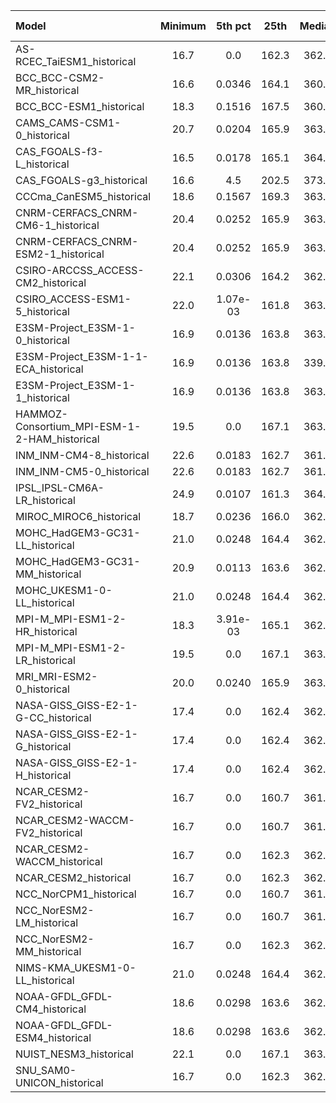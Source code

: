 Model | Minimum | 5th pct | 25th | Median | 75th | 95th pct | Maximum
 :-- |  :--:  |  :--:  |  :--:  |  :--:  |  :--:  |  :--:  |  :--: 
AS-RCEC_TaiESM1_historical |    16.7 | 0.0 |   162.3 |   362.1 |   430.5 |   460.0 |    16.7
BCC_BCC-CSM2-MR_historical |    16.6 |  0.0346 |   164.1 |   360.6 |   427.8 |   457.1 |    16.6
BCC_BCC-ESM1_historical |    18.3 |  0.1516 |   167.5 |   360.3 |   427.8 |   456.3 |    18.3
CAMS_CAMS-CSM1-0_historical |    20.7 |  0.0204 |   165.9 |   363.5 |   430.6 |   460.0 |    20.7
CAS_FGOALS-f3-L_historical |    16.5 |  0.0178 |   165.1 |   364.6 |   432.1 |   461.8 |    16.5
CAS_FGOALS-g3_historical |    16.6 |     4.5 |   202.5 |   373.2 |   436.0 |   460.2 |    16.7
CCCma_CanESM5_historical |    18.6 |  0.1567 |   169.3 |   363.3 |   431.3 |   459.9 |    18.6
CNRM-CERFACS_CNRM-CM6-1_historical |    20.4 |  0.0252 |   165.9 |   363.0 |   431.0 |   460.2 |    20.4
CNRM-CERFACS_CNRM-ESM2-1_historical |    20.4 |  0.0252 |   165.9 |   363.0 |   431.0 |   460.2 |    20.4
CSIRO-ARCCSS_ACCESS-CM2_historical |    22.1 |  0.0306 |   164.2 |   362.4 |   430.7 |   459.9 |    22.1
CSIRO_ACCESS-ESM1-5_historical |    22.0 |  1.07e-03 |   161.8 |   363.0 |   431.4 |   461.8 |    22.0
E3SM-Project_E3SM-1-0_historical |    16.9 |  0.0136 |   163.8 |   363.1 |   430.7 |   460.0 |    16.9
E3SM-Project_E3SM-1-1-ECA_historical |    16.9 |  0.0136 |   163.8 |   339.9 |   428.5 |   460.0 |    16.9
E3SM-Project_E3SM-1-1_historical |    16.9 |  0.0136 |   163.8 |   363.1 |   430.7 |   460.0 |    16.9
HAMMOZ-Consortium_MPI-ESM-1-2-HAM_historical |    19.5 | 0.0 |   167.1 |   363.0 |   430.9 |   459.7 |    22.1
INM_INM-CM4-8_historical |    22.6 |  0.0183 |   162.7 |   361.6 |   430.5 |   461.0 |    22.6
INM_INM-CM5-0_historical |    22.6 |  0.0183 |   162.7 |   361.7 |   430.5 |   461.0 |    22.6
IPSL_IPSL-CM6A-LR_historical |    24.9 |  0.0107 |   161.3 |   364.1 |   431.9 |   461.0 |    24.9
MIROC_MIROC6_historical |    18.7 |  0.0236 |   166.0 |   362.9 |   430.9 |   459.9 |    18.7
MOHC_HadGEM3-GC31-LL_historical |    21.0 |  0.0248 |   164.4 |   362.5 |   431.2 |   460.3 |    21.0
MOHC_HadGEM3-GC31-MM_historical |    20.9 |  0.0113 |   163.6 |   362.5 |   431.2 |   460.4 |    20.9
MOHC_UKESM1-0-LL_historical |    21.0 |  0.0248 |   164.4 |   362.5 |   431.2 |   460.3 |    21.0
MPI-M_MPI-ESM1-2-HR_historical |    18.3 |  3.91e-03 |   165.1 |   362.8 |   430.5 |   459.8 |    21.5
MPI-M_MPI-ESM1-2-LR_historical |    19.5 | 0.0 |   167.1 |   363.0 |   430.9 |   459.7 |    22.1
MRI_MRI-ESM2-0_historical |    20.0 |  0.0240 |   165.9 |   363.1 |   430.4 |   459.9 |    20.0
NASA-GISS_GISS-E2-1-G-CC_historical |    17.4 | 0.0 |   162.4 |   362.7 |   431.3 |   459.8 |    17.5
NASA-GISS_GISS-E2-1-G_historical |    17.4 | 0.0 |   162.4 |   362.7 |   431.3 |   459.8 |    17.5
NASA-GISS_GISS-E2-1-H_historical |    17.4 | 0.0 |   162.4 |   362.7 |   431.3 |   459.8 |    17.5
NCAR_CESM2-FV2_historical |    16.7 | 0.0 |   160.7 |   361.5 |   429.5 |   459.6 |    16.7
NCAR_CESM2-WACCM-FV2_historical |    16.7 | 0.0 |   160.7 |   361.5 |   429.5 |   459.6 |    16.7
NCAR_CESM2-WACCM_historical |    16.7 | 0.0 |   162.3 |   362.0 |   430.4 |   459.7 |    16.7
NCAR_CESM2_historical |    16.7 | 0.0 |   162.3 |   362.0 |   430.4 |   459.7 |    16.7
NCC_NorCPM1_historical |    16.7 | 0.0 |   160.7 |   361.6 |   429.7 |   459.9 |    16.7
NCC_NorESM2-LM_historical |    16.7 | 0.0 |   160.7 |   361.5 |   429.5 |   459.6 |    16.7
NCC_NorESM2-MM_historical |    16.7 | 0.0 |   162.3 |   362.0 |   430.4 |   459.7 |    16.7
NIMS-KMA_UKESM1-0-LL_historical |    21.0 |  0.0248 |   164.4 |   362.5 |   431.2 |   460.3 |    21.0
NOAA-GFDL_GFDL-CM4_historical |    18.6 |  0.0298 |   163.6 |   362.2 |   431.1 |   460.0 |    18.6
NOAA-GFDL_GFDL-ESM4_historical |    18.6 |  0.0298 |   163.6 |   362.2 |   431.1 |   460.0 |    18.6
NUIST_NESM3_historical |    22.1 | 0.0 |   167.1 |   363.1 |   431.0 |   459.8 |    22.1
SNU_SAM0-UNICON_historical |    16.7 | 0.0 |   162.3 |   362.1 |   430.5 |   460.0 |    16.7

